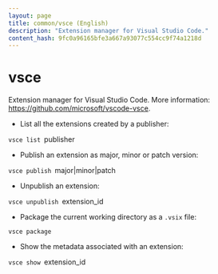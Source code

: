 ```yaml
---
layout: page
title: common/vsce (English)
description: "Extension manager for Visual Studio Code."
content_hash: 9fc0a96165bfe3a667a93077c554cc9f74a1218d
---
```

# vsce

Extension manager for Visual Studio Code.
More information: <https://github.com/microsoft/vscode-vsce>.

- List all the extensions created by a publisher:

`vsce list `<span class="tldr-var badge badge-pill bg-dark-lm bg-white-dm text-white-lm text-dark-dm font-weight-bold">publisher</span>

- Publish an extension as major, minor or patch version:

`vsce publish `<span class="tldr-var badge badge-pill bg-dark-lm bg-white-dm text-white-lm text-dark-dm font-weight-bold">major|minor|patch</span>

- Unpublish an extension:

`vsce unpublish `<span class="tldr-var badge badge-pill bg-dark-lm bg-white-dm text-white-lm text-dark-dm font-weight-bold">extension_id</span>

- Package the current working directory as a `.vsix` file:

`vsce package`

- Show the metadata associated with an extension:

`vsce show `<span class="tldr-var badge badge-pill bg-dark-lm bg-white-dm text-white-lm text-dark-dm font-weight-bold">extension_id</span>
